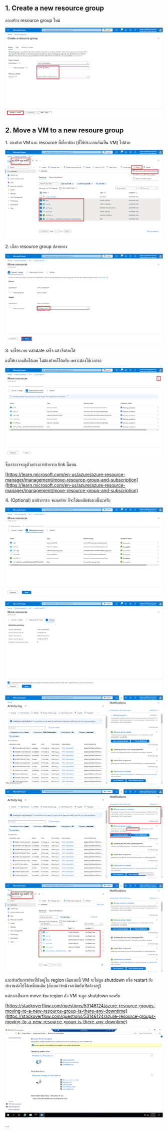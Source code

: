 ## 1. Create a new resource group

ลองสร้าง resource group ใหม่

![alt text](../assets/screenshots/module%2007/lab%203/image.png)

## 2. Move a VM to a new resoure group

1\. ลองย้าย VM และ resource ที่เกี่ยวข้อง (ที่ใช้ประกอบกันเป็น VM) ไปด้วย

![alt text](../assets/screenshots/module%2007/lab%203/image-1.png)

2\. เลือก resource group ปลายทาง

![alt text](../assets/screenshots/module%2007/lab%203/image-2.png)

3\. รอให้ระบบ validate เสร็จ แล้วจึงย้ายได้

แต่ให้เรากดปิดได้เลย ไม่ต้องย้ายก็ได้ครับ เพราะต้องใช้เวลารอ

![alt text](../assets/screenshots/module%2007/lab%203/image-3.png)

ซึ่งเราอาจจะดูตัวอย่างการย้ายจาก link นี้แทน

[https://learn.microsoft.com/en-us/azure/azure-resource-manager/management/move-resource-group-and-subscription](https://learn.microsoft.com/en-us/azure/azure-resource-manager/management/move-resource-group-and-subscription)

4\. (Optional) แต่ถ้าเรารอ จนกดย้าย ก็จะได้ผลลัพธ์แบบนี้นะครับ

![alt text](../assets/screenshots/module%2007/lab%203/image-100.png)

![alt text](../assets/screenshots/module%2007/lab%203/image-101.png)

![alt text](../assets/screenshots/module%2007/lab%203/image-102.png)

![alt text](../assets/screenshots/module%2007/lab%203/image-200.png)

![alt text](../assets/screenshots/module%2007/lab%203/image-201.png)

และสำหรับการย้ายที่ยังอยู่ใน region เดิมแบบนี้ VM จะไม่ถูก shutdown หรือ restart ยังทำงานต่อไปได้เหมือนเดิม (สังเกตว่าหน้าจอเดิมยังเปิดค้างอยู่)

แต่หากเป็นการ move ข้าม region ตัว VM จะถูก shutdown นะครับ

[https://stackoverflow.com/questions/53146124/azure-resource-groups-moving-to-a-new-resource-group-is-there-any-downtime](https://stackoverflow.com/questions/53146124/azure-resource-groups-moving-to-a-new-resource-group-is-there-any-downtime)

![alt text](../assets/screenshots/module%2007/lab%203/image-202.png)

...
